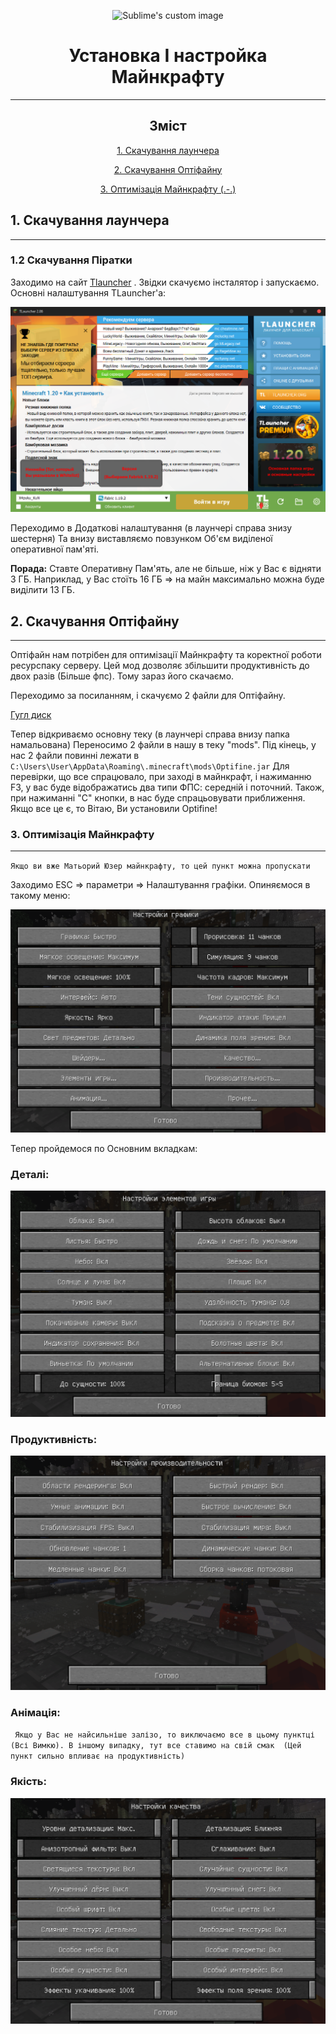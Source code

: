 
<p align="center">
  <img src="https://i.imgur.com/kQLC7c4.png?raw=true" alt="Sublime's custom image"/>
</p>

<h1 align="center">Установка І настройка Майнкрафту</h1>

___

<span align="center">

## Зміст

[1. Скачування лаунчера](#a1)

[2. Скачування Оптіфайну](#a2)

[3. Оптимізація Майнкрафту (.-.)](#a3)



</span>



<a name="a1"></a>
## 1. Скачування лаунчера
___
### 1.2 Скачування Піратки

Заходимо на сайт [Tlauncher](https://tlauncher.org/) . Звідки скачуємо інсталятор і запускаємо.
Основні налаштування TLauncher'a:

<p align="center">

![img.png](images/tlaun.png)

</p>

Переходимо в Додаткові налаштування (в лаунчері справа знизу шестерня) Та внизу виставляємо
повзунком Об'єм виділеної оперативної пам'яті. 

**Порада:** Ставте Оперативну Пам'ять, але не більше, ніж у Вас є відняти 3 ГБ.
Наприклад, у Вас стоїть 16 ГБ => на майн максимально можна буде виділити 13 ГБ.




<a name="a2"></a>
## 2. Скачування Оптіфайну
___

Оптіфайн нам потрібен для оптимізації Майнкрафту та коректної роботи
ресурспаку серверу. Цей мод дозволяє збільшити продуктивність до двох разів
(Більше фпс). Тому зараз його скачаємо.


Переходимо за посиланням, і скачуємо 2 файли для Оптіфайну.

[Гугл диск](https://drive.google.com/drive/folders/1h0L_ZUJxBb6npJZFBZ4G_XYUCRb61Yaz?usp=sharing)

Тепер відкриваємо основну теку (в лаунчері справа внизу папка намальована)
Переносимо 2 файли в нашу в теку "mods". Під кінець, у нас 2 файли повинні лежати
в `C:\Users\User\AppData\Roaming\.minecraft\mods\Optifine.jar`
Для перевірки, що все спрацювало, при заході в майнкрафт, і нажиманню F3, у вас
буде відображатись два типи ФПС: середній і поточний. Також, при нажиманні "С" кнопки,
в нас буде спрацьовувати приближення. Якщо все це є, то Вітаю, Ви установили Optifine!


<a name="a3"></a>
### 3. Оптимізація Майнкрафту
___
`Якщо ви вже Матьорий Юзер майнкрафту, то цей пункт можна пропускати  `

Заходимо ESC => параметри => Налаштування графіки. Опиняємося в такому меню:

<p align="center">

![img.png](images/set.png)

</p>

Тепер пройдемося по Основним вкладкам:

### Деталі:

<p align="center">

![img.png](images/det.png)

</p>

### Продуктивність:

<p align="center">

![img.png](images/kpd.png)

</p>

### Анімація:

` Якщо у Вас не найсильніше залізо, то виключаємо все в цьому пунктці
(Всі Вимкю). В іншому випадку, тут все ставимо на свій смак 
(Цей пункт сильно впливає на продуктивність)`

### Якість:
<p align="center">

![img.png](images/qualit.png)

</p>
